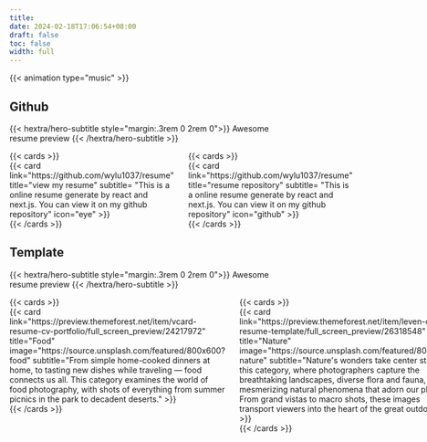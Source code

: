 ```yaml
---
title: 
date: 2024-02-18T17:06:54+08:00
draft: false
toc: false
width: full
---
```


<!-- hamster-->
{{< animation type="music" >}}

## Github
{{< hextra/hero-subtitle style="margin:.3rem 0 2rem 0">}}
  Awesome resume preview
{{< /hextra/hero-subtitle >}}
<div style="display: grid; grid-template-columns: 1fr 1fr; gap: 25px;">
  <div>
  {{< cards >}}
    <div style="grid-column: 1 / span 3">
    {{< card 
        link="https://github.com/wylu1037/resume" 
        title="view my resume" 
        subtitle= "This is a online resume generate by react and next.js. You can view it on my github repository" 
        icon="eye" >}}
    </div>
  {{< /cards >}}
  </div>
  <div>
  {{< cards >}}
    <div style="grid-column: 1 / span 3">  
    {{< card 
        link="https://github.com/wylu1037/resume" 
        title="resume repository" 
        subtitle= "This is a online resume generate by react and next.js. You can view it on my github repository" 
        icon="github" >}}
    </div>
  {{< /cards >}}
  </div>
</div>

## Template
{{< hextra/hero-subtitle style="margin:.3rem 0 2rem 0">}}
  Awesome resume preview
{{< /hextra/hero-subtitle >}}

<div style="display: grid; grid-template-columns: 1fr 1fr; gap: 25px;">
  <div>
  {{< cards >}}
    <div style="grid-column: 1 / span 3">
      {{< card 
        link="https://preview.themeforest.net/item/vcard-resume-cv-portfolio/full_screen_preview/24217972" 
        title="Food" 
        image="https://source.unsplash.com/featured/800x600?food" 
        subtitle="From simple home-cooked dinners at home, to tasting new dishes while traveling — food connects us all. This category examines the world of food photography, with shots of everything from summer picnics in the park to decadent deserts." >}}
    </div>
  {{< /cards >}}
  </div>
  <div>
  {{< cards >}}
    <div style="grid-column: 1 / span 3">  
      {{< card 
        link="https://preview.themeforest.net/item/leven-cv-resume-template/full_screen_preview/26318548" 
        title="Nature" 
        image="https://source.unsplash.com/featured/800x600?nature" 
        subtitle="Nature's wonders take center stage in this category, where photographers capture the breathtaking landscapes, diverse flora and fauna, and mesmerizing natural phenomena that adorn our planet. From grand vistas to macro shots, these images transport viewers into the heart of the great outdoors." >}}
    </div>
  {{< /cards >}}
  </div>
</div>
